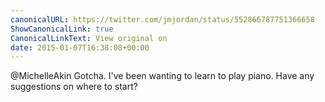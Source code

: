 ```yaml
---
canonicalURL: https://twitter.com/jmjordan/status/552866787751366658
ShowCanonicalLink: true
CanonicalLinkText: View original on
date: 2015-01-07T16:38:08+00:00
---
```

@MichelleAkin Gotcha. I've been wanting to learn to play piano. Have any suggestions on where to start?